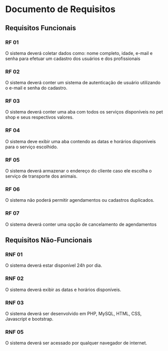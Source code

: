 # Documento de Requisitos

## Requisitos Funcionais

### RF 01

O sistema deverá coletar dados como: nome completo, idade, e-mail e senha para efetuar um cadastro dos usuários e dos profissionais

### RF 02

O sistema deverá conter um sistema de autenticação de usuário utilizando o e-mail e senha do cadastro.

### RF 03 

O sistema deverá conter uma aba com todos os serviços disponíveis no pet shop e seus respectivos valores.

### RF 04

O sistema deve exibir uma aba contendo as datas e horários disponíveis para o serviço escolhido.

### RF 05

O sistema deverá armazenar o endereço do cliente caso ele escolha o serviço de transporte dos animais.

### RF 06

O sistema não poderá permitir agendamentos ou cadastros duplicados.

### RF 07 

O sistema deverá conter uma opção de cancelamento de agendamentos


## Requisitos Não-Funcionais

### RNF 01

O sistema deverá estar disponível 24h por dia.

### RNF 02

O sistema deverá exibir as datas e horários disponíveis.

### RNF 03 

O sistema deverá ser desenvolvido em PHP, MySQL, HTML, CSS, Javascript e bootstrap.

### RNF 05 

O sistema deverá ser acessado por qualquer navegador de internet.
